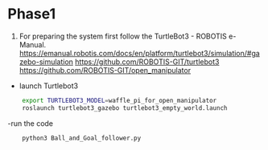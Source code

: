 # Phase1
1) For preparing the system first follow the TurtleBot3 - ROBOTIS e-Manual.
https://emanual.robotis.com/docs/en/platform/turtlebot3/simulation/#gazebo-simulation
https://github.com/ROBOTIS-GIT/turtlebot3
https://github.com/ROBOTIS-GIT/open_manipulator

- launch Turtlebot3
```sh
    export TURTLEBOT3_MODEL=waffle_pi_for_open_manipulator
    roslaunch turtlebot3_gazebo turtlebot3_empty_world.launch
```
-run the code
```sh
    python3 Ball_and_Goal_follower.py
```  
